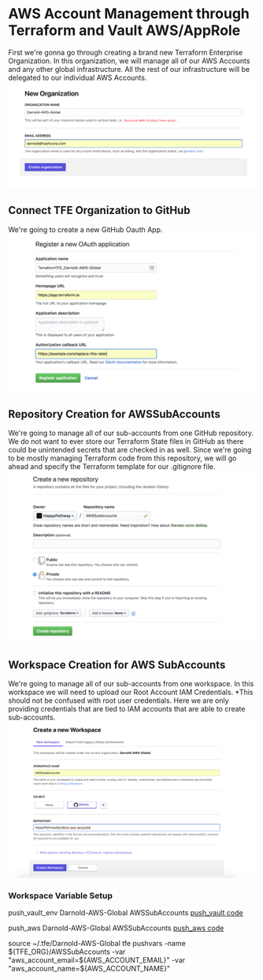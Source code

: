 # AWS Account Management through Terraform and Vault AWS/AppRole
First we're gonna go through creating a brand new Terraform Enterprise Organization. In this organization, we will manage all of our AWS Accounts and any other global infrastructure. All the rest of our infrastructure will be delegated to our individual AWS Accounts.
![TFE Org Create](./images/tfe_org_create.png)

## Connect TFE Organization to GitHub
We're going to create a new GitHub Oauth App. 
![GitHub Oauth App](./images/github_oauth_create.png)

## Repository Creation for AWSSubAccounts
We're going to manage all of our sub-accounts from one GitHub repository. We do not want to ever store our Terraform State files in GitHub as there could be unintended secrets that are checked in as well. Since we're going to be mostly managing Terraform code from this repository, we will go ahead and specify the Terraform template for our .gitignore file.
![GitHub Repo Create](./images/github_repo_create.png)

## Workspace Creation for AWS SubAccounts
We're going to manage all of our sub-accounts from one workspace. In this workspace we will need to upload our Root Account IAM Credentials. *This should not be confused with root user credentials. Here we are only providing credentials that are tied to IAM accounts that are able to create sub-accounts. 
![TFE Workspace Create](./images/tfe_workspace_create.png)

### Workspace Variable Setup
push_vault_env Darnold-AWS-Global AWSSubAccounts
[push_vault code ](https://gist.github.com/djaboxx/f6d7c6adac9b18028e9ef347c14eb89d)

push_aws Darnold-AWS-Global AWSSubAccounts
[push_aws code ](https://gist.github.com/djaboxx/a6ef280f16495b7c533a7b9ddd807acc)

source ~/.tfe/Darnold-AWS-Global
tfe pushvars -name ${TFE_ORG}/AWSSubAccounts -var "aws_account_email=${AWS_ACCOUNT_EMAIL}" -var "aws_account_name=${AWS_ACCOUNT_NAME}"